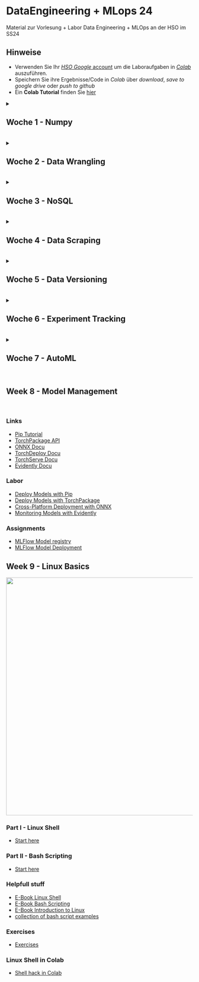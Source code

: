 # DataEngineering + MLops 24
Material zur Vorlesung + Labor Data Engineering + MLOps an der HSO im SS24

## Hinweise
* Verwenden Sie Ihr [*HSO Google* account](https://hilfe.cit.hs-offenburg.de/confluence/citpublic/google-workspace-hilfeseiten) um die Laboraufgaben in [*Colab*](https://colab.research.google.com) auszuführen.
* Speichern Sie ihre Ergebnisse/Code in *Colab* über *download*, *save to google drive* oder *push to github*
* Ein **Colab Tutorial** finden Sie [hier](https://colab.research.google.com/)



<details>
<summary> <H2> Woche 1 - Numpy </H2><BR></summary>

### Vorlesung
* [Introduction to HDF5](https://colab.research.google.com/github/keuperj/DataEngineering24/blob/main/week_1/lab_02_HDF5_intro.ipynb)

### Labor
* [Recall NumPy Indexing and Slicing](https://colab.research.google.com/github/keuperj/DataEngineering24/blob/main/week_1/lab_01_NumPy.ipynb) -> [Lösung](https://colab.research.google.com/github/keuperj/DataEngineering24/blob/main/week_1/lab_01_NumPy_solution.ipynb)

### Aufgaben
* [Assignment 01: NumPy](https://colab.research.google.com/github/keuperj/DataEngineering24/blob/main/week_1/assignment_01_numpy.ipynb) --> [Lösung](https://colab.research.google.com/github/keuperj/DataEngineering24/blob/main/week_1/assignment_01_numpy_solution.ipynb)

### Optional (für alle die meinen sich zu langweilen...)
* [NumPy EinSum Notation](https://ajcr.net/Basic-guide-to-einsum/)

</details>
<details>
<summary> <H2> Woche 2 - Data Wrangling </H2><BR></summary>


### Vorlesung
* [Data Wrangling](https://colab.research.google.com/github/keuperj/DataEngineering24/blob/main/week_2/Lecture_01_Data_Wrangling.ipynb)
* [Lambda Operators](https://colab.research.google.com/github/keuperj/DataEngineering24/blob/main/week_2/Lecture_02_Lambda_Operators.ipynb)
* [GroupBy](https://colab.research.google.com/github/keuperj/DataEngineering24/blob/main/week_2/Lecture_03_GroupBy.ipynb)

### Labor
* [Pandas Dataframes ](https://colab.research.google.com/github/keuperj/DataEngineering24/blob/main/week_2/Lab_01_pandas_DataFrame.ipynb)
* [Pandas IO](https://colab.research.google.com/github/keuperj/DataEngineering24/blob/main/week_2/Lab_02_pandas_IO.ipynb)
* [Pandas Missing Data](https://colab.research.google.com/github/keuperj/DataEngineering24/blob/main/week_2/Lab_03_pandas_MissingData.ipynb)
* [Pandas Merge](https://colab.research.google.com/github/keuperj/DataEngineering24/blob/main/week_2/Lab_04_pandas_MergeandJoin.ipynb)
* [Pandas Reshape](https://colab.research.google.com/github/keuperj/DataEngineering24/blob/main/week_2/Lab_05_pandas_reshape.ipynb)
* [Pandas GroupBy](https://colab.research.google.com/github/keuperj/DataEngineering24/blob/main/week_2/Lab_06_pandas_Group_by.ipynb)

### Aufgaben
* [Assignment 01:](https://colab.research.google.com/github/keuperj/DataEngineering24/blob/main/week_2/Assignment_1.ipynb) --> [Lösung](https://colab.research.google.com/github/keuperj/DataEngineering24/blob/main/week_2/solution_1.ipynb) 
* [Assignment 02:](https://colab.research.google.com/github/keuperj/DataEngineering24/blob/main/week_2/Assignment_2.ipynb)--> [Lösung](https://colab.research.google.com/github/keuperj/DataEngineering24/blob/main/week_2/solution_2a.ipynb) 

</details>
<details>
<summary> <H2> Woche 3 - NoSQL </H2><BR></summary>

### Vorlesung
* [MongoDB Intro](https://colab.research.google.com/github/keuperj/DataEngineering24/blob/main/week_3/NoSQL_Mongo.ipynb)

### Links
* [PyMongo tutorial](https://pymongo.readthedocs.io/en/stable/tutorial.html)

### Assignment
* [MongoDB](https://colab.research.google.com/github/keuperj/DataEngineering24/blob/main/week_3/mongodb.ipynb) -> [solution](https://colab.research.google.com/github/keuperj/DataEngineering24/blob/main/week_3/mongodb_solution.ipynb)

</details>
<details>
<summary> <H2> Woche 4 - Data Scraping </H2><BR></summary>

### Vorlesung
* [Data Collection](https://colab.research.google.com/github/keuperj/DataEngineering24/blob/main/week_4/Data_Collection.ipynb)

### Aufgaben
* [Rest API](https://colab.research.google.com/github/keuperj/DataEngineering24/blob/main/week_4/Assingment_REST_API.ipynb)
* [Web Scraping](https://colab.research.google.com/github/keuperj/DataEngineering24/blob/main/week_4/Assingment_Data_Scraping.ipynb)
* [PDF Scraping](https://colab.research.google.com/github/keuperj/DataEngineering24/blob/main/week_4/Assingment_PDF_Scraping.ipynb)

</details>
<details>
<summary> <H2> Woche 5 - Data Versioning </H2><BR></summary>


### Labor
#### Git
* [Git Trest](https://elearning.hs-offenburg.de/moodle/mod/quiz/view.php?id=334808)
* [Git Kurs](https://elearning.hs-offenburg.de/moodle/course/view.php?id=6765)

### DVC
* [DVC tutorial](https://colab.research.google.com/github/keuperj/DataEngineering24/blob/main/week_5/dvc_tutorial.ipynb)
* [DVC VS-Code Plugin](https://marketplace.visualstudio.com/items?itemName=Iterative.dvc)
### DeepLake
* [DeepLake Tutorial](https://colab.research.google.com/github/keuperj/DataEngineering24/blob/main/week_5/Getting_Started_with_Deep_Lake.ipynb)
</details>

<details>
<summary> <H2> Woche 6 - Experiment Tracking</H2><BR></summary>

### TensorBoard
* [TensorBoard with PyTorch](https://colab.research.google.com/github/keuperj/DataEngineering24/blob/main/week_6/tensorboard_with_pytorch.ipynb)

### MLFlow
* [Assignment: MLFlow](https://colab.research.google.com/github/keuperj/DataEngineering24/blob/main/week_6/MLFlow_Tutorial.ipynb)

### WandB
Needs free account from [wandb.ai](https://wandb.ai/site) - use your HSO Google Account to sign in... 
* [WandB Intro](https://colab.research.google.com/github/wandb/examples/blob/master/colabs/intro/Intro_to_Weights_%26_Biases.ipynb)
* [WandB Parameter Sweeps](https://colab.research.google.com/github/wandb/examples/blob/master/colabs/pytorch/Organizing_Hyperparameter_Sweeps_in_PyTorch_with_W%26B.ipynb)

</details>

<details>
<summary> <H2> Woche 7 - AutoML</H2><BR></summary>


### Auto Scikit-Learn
* [AutoSK-Learn Docs](https://automl.github.io/auto-sklearn/master/index.html)
* [AutoSK-Learn Demo](https://colab.research.google.com/github/keuperj/DataEngineering24/blob/main/week_7/autosklearn.ipynb)

### EvoTorch
* [EvoTorch Docs](https://docs.evotorch.ai/v0.4.1/)
* [EvoTorch trining MNIST example](https://colab.research.google.com/github/keuperj/DataEngineering24/blob/main/week_7/evotorch_MNIST30K.ipynb)

### NAS 
* [NAS Bench-101](https://github.com/google-research/nasbench)
* [NAS Bench-101 PyTorch Implementation](https://github.com/romulus0914/NASBench-PyTorch/tree/master)
* [NNI NAS Framework](https://github.com/microsoft/nni/)
* [NNI Demo](https://colab.research.google.com/github/keuperj/DataEngineering24/blob/main/week_7/NNI_nas.ipynb)

</details>
<summary> <H2> Week 8 - Model Management </H2><BR></summary>
  
### Links
* [Pip Tutorial](https://packaging.python.org/en/latest/tutorials/packaging-projects/)
* [TorchPackage API](https://pytorch.org/docs/stable/package.html)
* [ONNX Docu](https://onnx.ai/onnx/intro/index.html)
* [TorchDeploy Docu](https://github.com/mochangheng/pytorch-deploy)
* [TorchServe Docu](https://github.com/pytorch/serve)
* [Evidently Docu](https://github.com/evidentlyai/evidently/)

### Labor
* [Deploy Models with Pip](https://colab.research.google.com/github/keuperj/DataEngineering24/blob/main/week_8/pip_tutorial.ipynb)
* [Deploy Models with TorchPackage](https://colab.research.google.com/github/keuperj/DataEngineering24/blob/main/week_8/torch_package.ipynb)
* [Cross-Platform Deployment with ONNX](https://colab.research.google.com/github/keuperj/DataEngineering24/blob/main/week_8/ONNX.ipynb)
* [Monitoring Models with Evidently](https://colab.research.google.com/github/keuperj/DataEngineering24/blob/main/week_8/Evidently.ipynb)

### Assignments
* [MLFlow Model registry](https://colab.research.google.com/github/keuperj/DataEngineering24/blob/main/week_8/MLFlow.ipynb)
* [MLFlow Model Deployment](https://colab.research.google.com/github/keuperj/DataEngineering24/blob/main/week_8/MLFlow.ipynb)

</details>

## Week 9 - Linux Basics

<img src="https://image.slidesharecdn.com/whylinux-090425042333-phpapp01/75/why-linux-2-2048.jpg?cb=1669158512" width=640>

### Part I - Linux Shell
* [Start here](https://github.com/keuperj/DataEngineering24/blob/main/week_9/01_Working_with_the_Linux_Shell/00_Intro.md)

### Part II - Bash Scripting
* [Start here](https://github.com/keuperj/DataEngineering24/blob/main/week_9/02_Intro_to_Bash_Scripting/001-introduction-to-bash.md)

### Helpfull stuff
* [E-Book Linux Shell](https://elearning.hs-offenburg.de/moodle/pluginfile.php/793425/mod_resource/content/1/TenStepsToLinuxSurvival.pdf)
* [E-Book Bash Scripting](https://elearning.hs-offenburg.de/moodle/pluginfile.php/793426/mod_resource/content/1/introduction-to-bash-scripting-light.pdf)
* [E-Book Introduction to Linux](https://tldp.org/LDP/intro-linux/intro-linux.pdf)
* [collection of bash script examples](https://github.com/ruanyf/simple-bash-scripts)

### Exercises
* [Exercises](https://github.com/keuperj/DataEngineering24/blob/main/week_9/exercises.md)

### Linux Shell in Colab
* [Shell hack in Colab](https://colab.research.google.com/github/keuperj/DataEngineering24/blob/main/week_9/Linux_Shell_in_Colab.ipynb)
